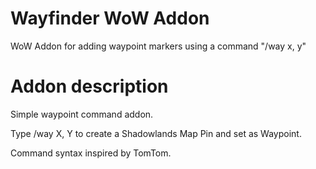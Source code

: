 # Wayfinder WoW Addon
WoW Addon for adding waypoint markers using a command "/way x, y"

# Addon description
Simple waypoint command addon.

Type /way X, Y to create a Shadowlands Map Pin and set as Waypoint.

Command syntax inspired by TomTom.
